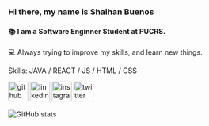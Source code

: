 ### Hi there, my name is Shaihan Buenos
####  📚 I am a Software Enginner Student at PUCRS. 
💻 Always trying to improve my skills, and learn new things.   

Skills: JAVA / REACT / JS / HTML / CSS



[<img src='https://cdn.jsdelivr.net/npm/simple-icons@3.0.1/icons/github.svg' alt='github' height='40'>](https://github.com/ShaihanBuenos)  [<img src='https://cdn.jsdelivr.net/npm/simple-icons@3.0.1/icons/linkedin.svg' alt='linkedin' height='40'>](https://www.linkedin.com/in/shaihan-augusto-buenos-regoso-a337501b5/)  [<img src='https://cdn.jsdelivr.net/npm/simple-icons@3.0.1/icons/instagram.svg' alt='instagram' height='40'>](https://www.instagram.com/b_Shaihan/)  [<img src='https://cdn.jsdelivr.net/npm/simple-icons@3.0.1/icons/twitter.svg' alt='twitter' height='40'>](https://twitter.com/b_SHAIHAN)  


![GitHub stats](https://github-readme-stats.vercel.app/api?username=ShaihanBuenos&show_icons=true)  

